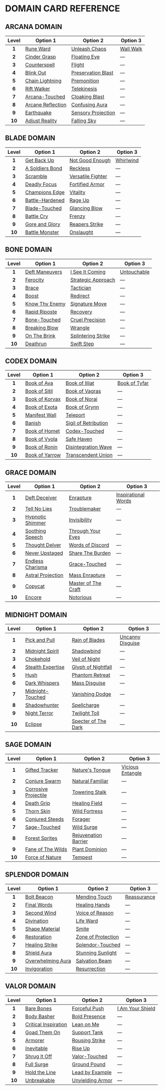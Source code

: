 # DOMAIN CARD REFERENCE

## ARCANA DOMAIN

| **Level** | **Option 1**                                             | **Option 2**                                               | **Option 3**                             |
| :-------: | -------------------------------------------------------- | ---------------------------------------------------------- | ---------------------------------------- |
|   **1**   | [Rune Ward](../abilities/Rune%20Ward.md)                 | [Unleash Chaos](../abilities/Unleash%20Chaos.md)           | [Wall Walk](../abilities/Wall%20Walk.md) |
|   **2**   | [Cinder Grasp](../abilities/Cinder%20Grasp.md)           | [Floating Eye](../abilities/Floating%20Eye.md)             | —                                        |
|   **3**   | [Counterspell](../abilities/Counterspell.md)             | [Flight](../abilities/Flight.md)                           | —                                        |
|   **4**   | [Blink Out](../abilities/Blink%20Out.md)                 | [Preservation Blast](../abilities/Preservation%20Blast.md) | —                                        |
|   **5**   | [Chain Lightning](../abilities/Chain%20Lightning.md)     | [Premonition](../abilities/Premonition.md)                 | —                                        |
|   **6**   | [Rift Walker](../abilities/Rift%20Walker.md)             | [Telekinesis](../abilities/Telekinesis.md)                 | —                                        |
|   **7**   | [Arcana-Touched](../abilities/Arcana-Touched.md)         | [Cloaking Blast](../abilities/Cloaking%20Blast.md)         | —                                        |
|   **8**   | [Arcane Reflection](../abilities/Arcane%20Reflection.md) | [Confusing Aura](../abilities/Confusing%20Aura.md)         | —                                        |
|   **9**   | [Earthquake](../abilities/Earthquake.md)                 | [Sensory Projection](../abilities/Sensory%20Projection.md) | —                                        |
|  **10**   | [Adjust Reality](../abilities/Adjust%20Reality.md)       | [Falling Sky](../abilities/Falling%20Sky.md)               | —                                        |

## BLADE DOMAIN

| **Level** | **Option 1**                                           | **Option 2**                                             | **Option 3**                           |
| :-------: | ------------------------------------------------------ | -------------------------------------------------------- | -------------------------------------- |
|   **1**   | [Get Back Up](../abilities/Get%20Back%20Up.md)         | [Not Good Enough](../abilities/Not%20Good%20Enough.md)   | [Whirlwind](../abilities/Whirlwind.md) |
|   **2**   | [A Soldiers Bond](../abilities/A%20Soldiers%20Bond.md) | [Reckless](../abilities/Reckless.md)                     | —                                      |
|   **3**   | [Scramble](../abilities/Scramble.md)                   | [Versatile Fighter](../abilities/Versatile%20Fighter.md) | —                                      |
|   **4**   | [Deadly Focus](../abilities/Deadly%20Focus.md)         | [Fortified Armor](../abilities/Fortified%20Armor.md)     | —                                      |
|   **5**   | [Champions Edge](../abilities/Champions%20Edge.md)     | [Vitality](../abilities/Vitality.md)                     | —                                      |
|   **6**   | [Battle-Hardened](../abilities/Battle-Hardened.md)     | [Rage Up](../abilities/Rage%20Up.md)                     | —                                      |
|   **7**   | [Blade-Touched](../abilities/Blade-Touched.md)         | [Glancing Blow](../abilities/Glancing%20Blow.md)         | —                                      |
|   **8**   | [Battle Cry](../abilities/Battle%20Cry.md)             | [Frenzy](../abilities/Frenzy.md)                         | —                                      |
|   **9**   | [Gore and Glory](../abilities/Gore%20and%20Glory.md)   | [Reapers Strike](../abilities/Reapers%20Strike.md)       | —                                      |
|  **10**   | [Battle Monster](../abilities/Battle%20Monster.md)     | [Onslaught](../abilities/Onslaught.md)                   | —                                      |

## BONE DOMAIN

| **Level** | **Option 1**                                         | **Option 2**                                               | **Option 3**                               |
| :-------: | ---------------------------------------------------- | ---------------------------------------------------------- | ------------------------------------------ |
|   **1**   | [Deft Maneuvers](../abilities/Deft%20Maneuvers.md)   | [I See It Coming](../abilities/I%20See%20It%20Coming.md)   | [Untouchable](../abilities/Untouchable.md) |
|   **2**   | [Ferocity](../abilities/Ferocity.md)                 | [Strategic Approach](../abilities/Strategic%20Approach.md) | —                                          |
|   **3**   | [Brace](../abilities/Brace.md)                       | [Tactician](../abilities/Tactician.md)                     | —                                          |
|   **4**   | [Boost](../abilities/Boost.md)                       | [Redirect](../abilities/Redirect.md)                       | —                                          |
|   **5**   | [Know Thy Enemy](../abilities/Know%20Thy%20Enemy.md) | [Signature Move](../abilities/Signature%20Move.md)         | —                                          |
|   **6**   | [Rapid Riposte](../abilities/Rapid%20Riposte.md)     | [Recovery](../abilities/Recovery.md)                       | —                                          |
|   **7**   | [Bone-Touched](../abilities/Bone-Touched.md)         | [Cruel Precision](../abilities/Cruel%20Precision.md)       | —                                          |
|   **8**   | [Breaking Blow](../abilities/Breaking%20Blow.md)     | [Wrangle](../abilities/Wrangle.md)                         | —                                          |
|   **9**   | [On The Brink](../abilities/On%20the%20Brink.md)     | [Splintering Strike](../abilities/Splintering%20Strike.md) | —                                          |
|  **10**   | [Deathrun](../abilities/Deathrun.md)                 | [Swift Step](../abilities/Swift%20Step.md)                 | —                                          |

## CODEX DOMAIN

| **Level** | **Option 1**                                         | **Option 2**                                                     | **Option 3**                                       |
| :-------: | ---------------------------------------------------- | ---------------------------------------------------------------- | -------------------------------------------------- |
|   **1**   | [Book of Ava](../abilities/Book%20of%20Ava.md)       | [Book of Illiat](../abilities/Book%20of%20Illiat.md)             | [Book of Tyfar](../abilities/Book%20of%20Tyfar.md) |
|   **2**   | [Book of Sitil](../abilities/Book%20of%20Sitil.md)   | [Book of Vagras](../abilities/Book%20of%20Vagras.md)             | —                                                  |
|   **3**   | [Book of Korvax](../abilities/Book%20of%20Korvax.md) | [Book of Norai](../abilities/Book%20of%20Norai.md)               | —                                                  |
|   **4**   | [Book of Exota](../abilities/Book%20of%20Exota.md)   | [Book of Grynn](../abilities/Book%20of%20Grynn.md)               | —                                                  |
|   **5**   | [Manifest Wall](../abilities/Manifest%20Wall.md)     | [Teleport](../abilities/Teleport.md)                             | —                                                  |
|   **6**   | [Banish](../abilities/Banish.md)                     | [Sigil of Retribution](../abilities/Sigil%20of%20Retribution.md) | —                                                  |
|   **7**   | [Book of Homet](../abilities/Book%20of%20Homet.md)   | [Codex-Touched](../abilities/Codex-Touched.md)                   | —                                                  |
|   **8**   | [Book of Vyola](../abilities/Book%20of%20Vyola.md)   | [Safe Haven](../abilities/Safe%20Haven.md)                       | —                                                  |
|   **9**   | [Book of Ronin](../abilities/Book%20of%20Ronin.md)   | [Disintegration Wave](../abilities/Disintegration%20Wave.md)     | —                                                  |
|  **10**   | [Book of Yarrow](../abilities/Book%20of%20Yarrow.md) | [Transcendent Union](../abilities/Transcendent%20Union.md)       | —                                                  |

## GRACE DOMAIN

| **Level** | **Option 1**                                             | **Option 2**                                                     | **Option 3**                                                 |
| :-------: | -------------------------------------------------------- | ---------------------------------------------------------------- | ------------------------------------------------------------ |
|   **1**   | [Deft Deceiver](../abilities/Deft%20Deceiver.md)         | [Enrapture](../abilities/Enrapture.md)                           | [Inspirational Words](../abilities/Inspirational%20Words.md) |
|   **2**   | [Tell No Lies](../abilities/Tell%20No%20Lies.md)         | [Troublemaker](../abilities/Troublemaker.md)                     | —                                                            |
|   **3**   | [Hypnotic Shimmer](../abilities/Hypnotic%20Shimmer.md)   | [Invisibility](../abilities/Invisibility.md)                     | —                                                            |
|   **4**   | [Soothing Speech](../abilities/Soothing%20Speech.md)     | [Through Your Eyes](../abilities/Through%20Your%20Eyes.md)       | —                                                            |
|   **5**   | [Thought Delver](../abilities/Thought%20Delver.md)       | [Words of Discord](../abilities/Words%20of%20Discord.md)         | —                                                            |
|   **6**   | [Never Upstaged](../abilities/Never%20Upstaged.md)       | [Share The Burden](../abilities/Share%20the%20Burden.md)         | —                                                            |
|   **7**   | [Endless Charisma](../abilities/Endless%20Charisma.md)   | [Grace-Touched](../abilities/Grace-Touched.md)                   | —                                                            |
|   **8**   | [Astral Projection](../abilities/Astral%20Projection.md) | [Mass Enrapture](../abilities/Mass%20Enrapture.md)               | —                                                            |
|   **9**   | [Copycat](../abilities/Copycat.md)                       | [Master of The Craft](../abilities/Master%20of%20the%20Craft.md) | —                                                            |
|  **10**   | [Encore](../abilities/Encore.md)                         | [Notorious](../abilities/Notorious.md)                           | —                                                            |

## MIDNIGHT DOMAIN

| **Level** | **Option 1**                                             | **Option 2**                                                     | **Option 3**                                           |
| :-------: | -------------------------------------------------------- | ---------------------------------------------------------------- | ------------------------------------------------------ |
|   **1**   | [Pick and Pull](../abilities/Pick%20and%20Pull.md)       | [Rain of Blades](../abilities/Rain%20of%20Blades.md)             | [Uncanny Disguise](../abilities/Uncanny%20Disguise.md) |
|   **2**   | [Midnight Spirit](../abilities/Midnight%20Spirit.md)     | [Shadowbind](../abilities/Shadowbind.md)                         | —                                                      |
|   **3**   | [Chokehold](../abilities/Chokehold.md)                   | [Veil of Night](../abilities/Veil%20of%20Night.md)               | —                                                      |
|   **4**   | [Stealth Expertise](../abilities/Stealth%20Expertise.md) | [Glyph of Nightfall](../abilities/Glyph%20of%20Nightfall.md)     | —                                                      |
|   **5**   | [Hush](../abilities/Hush.md)                             | [Phantom Retreat](../abilities/Phantom%20Retreat.md)             | —                                                      |
|   **6**   | [Dark Whispers](../abilities/Dark%20Whispers.md)         | [Mass Disguise](../abilities/Mass%20Disguise.md)                 | —                                                      |
|   **7**   | [Midnight-Touched](../abilities/Midnight-Touched.md)     | [Vanishing Dodge](../abilities/Vanishing%20Dodge.md)             | —                                                      |
|   **8**   | [Shadowhunter](../abilities/Shadowhunter.md)             | [Spellcharge](../abilities/Spellcharge.md)                       | —                                                      |
|   **9**   | [Night Terror](../abilities/Night%20Terror.md)           | [Twilight Toll](../abilities/Twilight%20Toll.md)                 | —                                                      |
|  **10**   | [Eclipse](../abilities/Eclipse.md)                       | [Specter of The Dark](../abilities/Specter%20of%20the%20Dark.md) | —                                                      |

## SAGE DOMAIN

| **Level** | **Option 1**                                                   | **Option 2**                                                   | **Option 3**                                           |
| :-------: | -------------------------------------------------------------- | -------------------------------------------------------------- | ------------------------------------------------------ |
|   **1**   | [Gifted Tracker](../abilities/Gifted%20Tracker.md)             | [Nature's Tongue](../abilities/Natures%20Tongue.md)            | [Vicious Entangle](../abilities/Vicious%20Entangle.md) |
|   **2**   | [Conjure Swarm](../abilities/Conjure%20Swarm.md)               | [Natural Familiar](../abilities/Natural%20Familiar.md)         | —                                                      |
|   **3**   | [Corrosive Projectile](../abilities/Corrosive%20Projectile.md) | [Towering Stalk](../abilities/Towering%20Stalk.md)             | —                                                      |
|   **4**   | [Death Grip](../abilities/Death%20Grip.md)                     | [Healing Field](../abilities/Healing%20Field.md)               | —                                                      |
|   **5**   | [Thorn Skin](../abilities/Thorn%20Skin.md)                     | [Wild Fortress](../abilities/Wild%20Fortress.md)               | —                                                      |
|   **6**   | [Conjured Steeds](../abilities/Conjured%20Steeds.md)           | [Forager](../abilities/Forager.md)                             | —                                                      |
|   **7**   | [Sage-Touched](../abilities/Sage-Touched.md)                   | [Wild Surge](../abilities/Wild%20Surge.md)                     | —                                                      |
|   **8**   | [Forest Sprites](../abilities/Forest%20Sprites.md)             | [Rejuvenation Barrier](../abilities/Rejuvenation%20Barrier.md) | —                                                      |
|   **9**   | [Fane of The Wilds](../abilities/Fane%20of%20the%20Wilds.md)   | [Plant Dominion](../abilities/Plant%20Dominion.md)             | —                                                      |
|  **10**   | [Force of Nature](../abilities/Force%20of%20Nature.md)         | [Tempest](../abilities/Tempest.md)                             | —                                                      |

## SPLENDOR DOMAIN

| **Level** | **Option 1**                                             | **Option 2**                                                 | **Option 3**                               |
| :-------: | -------------------------------------------------------- | ------------------------------------------------------------ | ------------------------------------------ |
|   **1**   | [Bolt Beacon](../abilities/Bolt%20Beacon.md)             | [Mending Touch](../abilities/Mending%20Touch.md)             | [Reassurance](../abilities/Reassurance.md) |
|   **2**   | [Final Words](../abilities/Final%20Words.md)             | [Healing Hands](../abilities/Healing%20Hands.md)             | —                                          |
|   **3**   | [Second Wind](../abilities/Second%20Wind.md)             | [Voice of Reason](../abilities/Voice%20of%20Reason.md)       | —                                          |
|   **4**   | [Divination](../abilities/Divination.md)                 | [Life Ward](../abilities/Life%20Ward.md)                     | —                                          |
|   **5**   | [Shape Material](../abilities/Shape%20Material.md)       | [Smite](../abilities/Smite.md)                               | —                                          |
|   **6**   | [Restoration](../abilities/Restoration.md)               | [Zone of Protection](../abilities/Zone%20of%20Protection.md) | —                                          |
|   **7**   | [Healing Strike](../abilities/Healing%20Strike.md)       | [Splendor-Touched](../abilities/Splendor-Touched.md)         | —                                          |
|   **8**   | [Shield Aura](../abilities/Shield%20Aura.md)             | [Stunning Sunlight](../abilities/Stunning%20Sunlight.md)     | —                                          |
|   **9**   | [Overwhelming Aura](../abilities/Overwhelming%20Aura.md) | [Salvation Beam](../abilities/Salvation%20Beam.md)           | —                                          |
|  **10**   | [Invigoration](../abilities/Invigoration.md)             | [Resurrection](../abilities/Resurrection.md)                 | —                                          |

## VALOR DOMAIN

| **Level** | **Option 1**                                                   | **Option 2**                                           | **Option 3**                                               |
| :-------: | -------------------------------------------------------------- | ------------------------------------------------------ | ---------------------------------------------------------- |
|   **1**   | [Bare Bones](../abilities/Bare%20Bones.md)                     | [Forceful Push](../abilities/Forceful%20Push.md)       | [I Am Your Shield](../abilities/I%20Am%20Your%20Shield.md) |
|   **2**   | [Body Basher](../abilities/Body%20Basher.md)                   | [Bold Presence](../abilities/Bold%20Presence.md)       | —                                                          |
|   **3**   | [Critical Inspiration](../abilities/Critical%20Inspiration.md) | [Lean on Me](../abilities/Lean%20on%20Me.md)           | —                                                          |
|   **4**   | [Goad Them On](../abilities/Goad%20Them%20On.md)               | [Support Tank](../abilities/Support%20Tank.md)         | —                                                          |
|   **5**   | [Armorer](../abilities/Armorer.md)                             | [Rousing Strike](../abilities/Rousing%20Strike.md)     | —                                                          |
|   **6**   | [Inevitable](../abilities/Inevitable.md)                       | [Rise Up](../abilities/Rise%20Up.md)                   | —                                                          |
|   **7**   | [Shrug It Off](../abilities/Shrug%20It%20Off.md)               | [Valor-Touched](../abilities/Valor-Touched.md)         | —                                                          |
|   **8**   | [Full Surge](../abilities/Full%20Surge.md)                     | [Ground Pound](../abilities/Ground%20Pound.md)         | —                                                          |
|   **9**   | [Hold the Line](../abilities/Hold%20the%20Line.md)             | [Lead by Example](../abilities/Lead%20by%20Example.md) | —                                                          |
|  **10**   | [Unbreakable](../abilities/Unbreakable.md)                     | [Unyielding Armor](../abilities/Unyielding%20Armor.md) | —                                                          |
